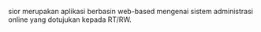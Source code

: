 sior merupakan aplikasi berbasin web-based mengenai sistem administrasi online yang dotujukan kepada RT/RW.